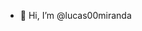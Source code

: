 - 👋 Hi, I’m @lucas00miranda

<!---
lucas00miranda/lucas00miranda is a ✨ special ✨ repository because its `README.md` (this file) appears on your GitHub profile.
You can click the Preview link to take a look at your changes.
--->
